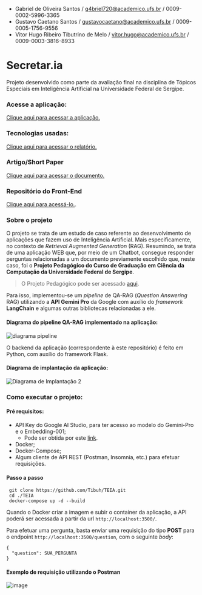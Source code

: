 - Gabriel de Oliveira Santos / g4briel720@academico.ufs.br / 0009-0002-5996-3365
- Gustavo Caetano Santos / gustavocaetano@academico.ufs.br / 0009-0005-1756-9556
- Vitor Hugo Ribeiro Tibutrino de Melo / vitor.hugo@academico.ufs.br / 0009-0003-3816-8933

# Secretar.ia

Projeto desenvolvido como parte da avaliação final na disciplina de Tópicos Especiais em Inteligência Artificial na Universidade Federal de Sergipe.

### Acesse a aplicação:
[Clique aqui para acessar a aplicação.](https://6614b252fd23f900081c496c--secretar-ia.netlify.app/)

### Tecnologias usadas:

[Clique aqui para acessar o relatório.](https://github.com/Tibuh/TEIA/blob/main/tecnologias-usadas.md)

### Artigo/Short Paper
[Clique aqui para acessar o documento.](https://github.com/Tibuh/TEIA/blob/main/Artigo%20-%20Secretar.ia.docx)

### Repositório do Front-End

[Clique aqui para acessá-lo.](https://github.com/Gustavo-caetano/TEIA-Frontend).


### Sobre o projeto

O projeto se trata de um estudo de caso referente ao desenvolvimento de aplicações que fazem uso de Inteligência Artificial. Mais especificamente, no contexto de _Retrieval Augmented Generation_ (RAG).
Resumindo, se trata de uma aplicação WEB que, por meio de um Chatbot, consegue responder perguntas relacionadas a um documento previamente escolhido que, neste caso, foi o **Projeto Pedagógico do Curso de Graduação em Ciência da Computação da Universidade Federal de Sergipe**. 
> O Projeto Pedagógico pode ser acessado [aqui](https://github.com/Tibuh/TEIA/blob/main/src/pdfs/ppcbcc.pdf).

Para isso, implementou-se um _pipeline_ de QA-RAG (_Question Answering_ RAG) utilizando a **API Gemini Pro** da Google com auxílio do _framework_ **LangChain** e algumas outras bibliotecas relacionadas a ele.

#### Diagrama do pipeline QA-RAG implementado na aplicação:
![diagrama pipeline](https://github.com/Tibuh/TEIA/assets/66384277/406b34b6-9e9f-482f-8669-aa9c676e9dd5)


O backend da aplicação (correspondente à este repositório) é feito em Python, com auxílio do framework Flask.

#### Diagrama de implantação da aplicação:
![Diagrama de Implantação 2](https://github.com/Tibuh/TEIA/assets/66384277/4d46e45d-1719-4e6c-951d-ab02308af528)

### Como executar o projeto:

#### Pré requisitos:

- API Key do Google AI Studio, para ter acesso ao modelo do Gemini-Pro e o Embedding-001;
  - Pode ser obtida por este [link](https://aistudio.google.com/).
- Docker;
- Docker-Compose;
- Algum cliente de API REST (Postman, Insomnia, etc.) para efetuar requisições.

#### Passo a passo

```
 git clone https://github.com/Tibuh/TEIA.git
 cd ./TEIA
 docker-compose up -d --build
```

Quando o Docker criar a imagem e subir o container da aplicação, a API poderá ser acessada a partir da url `http://localhost:3500/`.

Para efetuar uma pergunta, basta enviar uma requisição do tipo **POST** para o endpoint `http://localhost:3500/question`, com o seguinte _body_:

```
{
  "question": SUA_PERGUNTA
}
```

#### Exemplo de requisição utilizando o Postman
![image](https://github.com/Tibuh/TEIA/assets/66384277/ce7bc792-72ef-43d9-a92f-9f365c322838)

